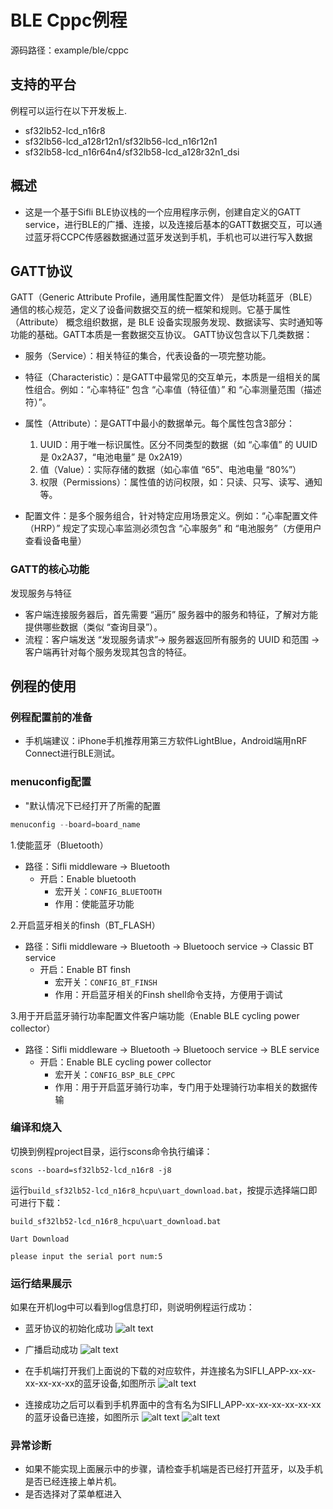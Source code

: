 # BLE Cppc例程

源码路径：example/ble/cppc

## 支持的平台
例程可以运行在以下开发板上.
* sf32lb52-lcd_n16r8
* sf32lb56-lcd_a128r12n1/sf32lb56-lcd_n16r12n1
* sf32lb58-lcd_n16r64n4/sf32lb58-lcd_a128r32n1_dsi

## 概述
* 这是一个基于Sifli BLE协议栈的一个应用程序示例，创建自定义的GATT service，进行BLE的广播、连接，以及连接后基本的GATT数据交互，可以通过蓝牙将CCPC传感器数据通过蓝牙发送到手机，手机也可以进行写入数据

## GATT协议
GATT（Generic Attribute Profile，通用属性配置文件） 是低功耗蓝牙（BLE）通信的核心规范，定义了设备间数据交互的统一框架和规则。它基于属性（Attribute） 概念组织数据，是 BLE 设备实现服务发现、数据读写、实时通知等功能的基础。GATT本质是一套数据交互协议。
GATT协议包含以下几类数据：

* 服务（Service）：相关特征的集合，代表设备的一项完整功能。

* 特征（Characteristic）：是GATT中最常见的交互单元，本质是一组相关的属性组合。例如：“心率特征” 包含 “心率值（特征值）” 和 “心率测量范围（描述符）”。

* 属性（Attribute）：是GATT中最小的数据单元。每个属性包含3部分：
    1. UUID：用于唯一标识属性。区分不同类型的数据（如 “心率值” 的 UUID 是 0x2A37，“电池电量” 是 0x2A19）
    2. 值（Value）：实际存储的数据（如心率值 “65”、电池电量 “80%”）
    3. 权限（Permissions）：属性值的访问权限，如：只读、只写、读写、通知等。
* 配置文件：是多个服务组合，针对特定应用场景定义。例如：“心率配置文件（HRP）” 规定了实现心率监测必须包含 “心率服务” 和 “电池服务”（方便用户查看设备电量）

### GATT的核心功能
发现服务与特征
* 客户端连接服务器后，首先需要 “遍历” 服务器中的服务和特征，了解对方能提供哪些数据（类似 “查询目录”）。
* 流程：客户端发送 “发现服务请求”→ 服务器返回所有服务的 UUID 和范围 → 客户端再针对每个服务发现其包含的特征。

## 例程的使用

### 例程配置前的准备
* 手机端建议：iPhone手机推荐用第三方软件LightBlue，Android端用nRF Connect进行BLE测试。

### menuconfig配置
* "默认情况下已经打开了所需的配置

```c
menuconfig --board=board_name
```
1.使能蓝牙（Bluetooth）
- 路径：Sifli middleware → Bluetooth
    - 开启：Enable bluetooth
         - 宏开关：`CONFIG_BLUETOOTH`
         - 作用：使能蓝牙功能

2.开启蓝牙相关的finsh（BT_FLASH）
- 路径：Sifli middleware → Bluetooth → Bluetooch service  → Classic BT service
    - 开启：Enable BT finsh
         - 宏开关：`CONFIG_BT_FINSH`
         - 作用：开启蓝牙相关的Finsh shell命令支持，方便用于调试

3.用于开启蓝牙骑行功率配置文件客户端功能（Enable BLE cycling power collector）
- 路径：Sifli middleware → Bluetooth → Bluetooch service  → BLE service
    - 开启：Enable BLE cycling power collector
         - 宏开关：`CONFIG_BSP_BLE_CPPC`
         - 作用：用于开启蓝牙骑行功率，专门用于处理骑行功率相关的数据传输
### 编译和烧入
切换到例程project目录，运行scons命令执行编译：

```
scons --board=sf32lb52-lcd_n16r8 -j8
```

运行`build_sf32lb52-lcd_n16r8_hcpu\uart_download.bat`，按提示选择端口即可进行下载：

```
build_sf32lb52-lcd_n16r8_hcpu\uart_download.bat

Uart Download

please input the serial port num:5
```
### 运行结果展示
如果在开机log中可以看到log信息打印，则说明例程运行成功：
* 蓝牙协议的初始化成功
![alt text](assets/ble_power.png)
* 广播启动成功
![alt text](assets/adv_seccess.png)

* 在手机端打开我们上面说的下载的对应软件，并连接名为SIFLI_APP-xx-xx-xx-xx-xx-xx的蓝牙设备,如图所示
![alt text](assets/connect.png)

* 连接成功之后可以看到手机界面中的含有名为SIFLI_APP-xx-xx-xx-xx-xx-xx的蓝牙设备已连接，如图所示
![alt text](assets/mac.png)
![alt text](assets/connect_success.jpg)

### 异常诊断
* 如果不能实现上面展示中的步骤，请检查手机端是否已经打开蓝牙，以及手机是否已经连接上单片机。
* 是否选择对了菜单框进入